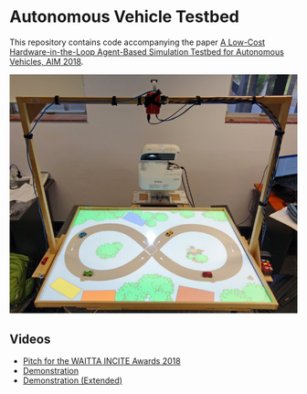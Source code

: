 # Autonomous Vehicle Testbed

This repository contains code accompanying the paper [A Low-Cost Hardware-in-the-Loop Agent-Based Simulation Testbed for Autonomous Vehicles, AIM 2018](https://doi.org/10.1109/AIM.2018.8452376).

![Image](seminar/figure8.jpg)

## Videos
  * [Pitch for the WAITTA INCITE Awards 2018](https://www.youtube.com/watch?v=ow3AwdkZjmE)
  * [Demonstration](https://www.youtube.com/watch?v=ZffbxWcBJSA)
  * [Demonstration (Extended)](https://www.youtube.com/watch?v=K4qyH0TRK90)
